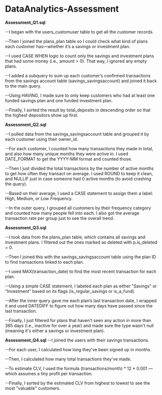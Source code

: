 # DataAnalytics-Assessment
**Assessment_Q1.sql**

--I began with the users_customuser table to get all the customer records.

--Then I joined the plans_plan table so I could check what kind of plans each customer has—whether it’s a savings or investment plan.

--I used CASE WHEN logic to count only the savings and investment plans that had some money (i.e., amount > 0). That way, I ignored any empty plans.

--I added a subquery to sum up each customer’s confirmed transactions from the savings account table (savings_savingsaccount) and joined it back to the main query.

--Using HAVING, I made sure to only keep customers who had at least one funded savings plan and one funded investment plan.

--Finally, I sorted the result by total_deposits in descending order so that the highest depositors show up first.


**Assessment_Q2.sql**

--I pulled data from the savings_savingsaccount table and grouped it by each customer using their owner_id.

--For each customer, I counted how many transactions they made in total, and also how many unique months they were active in. I used DATE_FORMAT to get the YYYY-MM format and counted those.

--Then I just divided the total transactions by the number of active months to get how often they transact on average. I used ROUND to keep it clean, and NULLIF just in case someone had 0 active months (to avoid crashing the query).

--Based on their average, I used a CASE statement to assign them a label: High, Medium, or Low Frequency.

--In the outer query, I grouped all customers by their frequency category and counted how many people fell into each. I also got the average transaction rate per group just to see the overall trend.

**Assessment_Q3.sql**

--I took data from the plans_plan table, which contains all savings and investment plans. I filtered out the ones marked as deleted with p.is_deleted = 0.

--Then I joined this with the savings_savingsaccount table using the plan ID to find transactions linked to each plan.

--I used MAX(transaction_date) to find the most recent transaction for each plan.

--Using a simple CASE statement, I labeled each plan as either "Savings" or "Investment" based on its flags (is_regular_savings or is_a_fund).

--After the inner query gave me each plan’s last transaction date, I wrapped it and used DATEDIFF to figure out how many days have passed since the last transaction.

--Finally, I just filtered for plans that haven’t seen any action in more than 365 days (i.e., inactive for over a year) and made sure the type wasn't null (meaning it's either a savings or investment plan).


**Assessment_Q4.sql**
--I joined the users with their savings transactions.

--For each user, I calculated how long they've been signed up in months.

--Then, I calculated how many total transactions they've made.

--To estimate CLV, I used the formula (transactions/month) * 12 * 0.001 — which assumes a tiny profit per transaction.

--Finally, I sorted by the estimated CLV from highest to lowest to see the most "valuable" customers.
